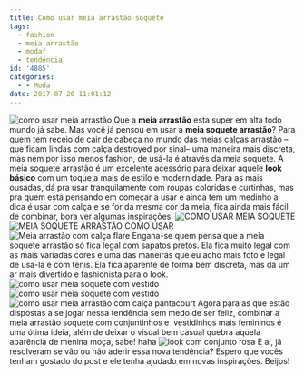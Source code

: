 ```yaml
---
title: Como usar meia arrastão soquete
tags:
  - fashion
  - meia arrastão
  - modaf
  - tendência
id: '4885'
categories:
  - - Moda
date: 2017-07-20 11:01:12
---
```


![como usar meia arrastão ](http://natalia.blog.br/wp-content/uploads/2017/07/como-usar-meia-soquete-arrastão.jpg) Que a **meia arrastão** esta super em alta todo mundo já sabe. Mas você já pensou em usar a **meia soquete arrastão**? Para quem tem receio de cair de cabeça no mundo das meias calças arrastão – que ficam lindas com calça destroyed por sinal– uma maneira mais discreta, mas nem por isso menos fashion, de usá-la é através da meia soquete. A meia soquete arrastão é um excelente acessório para deixar aquele **look básico** com um toque a mais de estilo e modernidade. Para as mais ousadas, dá pra usar tranquilamente com roupas coloridas e curtinhas, mas pra quem esta pensando em começar a usar e ainda tem um medinho a dica é usar com calça e se for da mesma cor da meia, fica ainda mais fácil de combinar, bora ver algumas inspirações. ![COMO USAR MEIA SOQUETE](http://natalia.blog.br/wp-content/uploads/2017/07/LOOK-COM-MEIA-ARRASTÃO-E-CALÇA.jpg) ![MEIA SOQUETE ARRASTÃO COMO USAR](http://natalia.blog.br/wp-content/uploads/2017/07/COMO-USAR-MEIA-SOQUETE.jpg) ![Meia arrastão com calça flare ](http://natalia.blog.br/wp-content/uploads/2017/07/COMO-USAR-MEIA-ARRASTÃO-COM-SCARPIN.jpg) Engana-se quem pensa que a meia soquete arrastão só fica legal com sapatos pretos. Ela fica muito legal com as mais variadas cores e uma das maneiras que eu acho mais foto e legal de usa-la é com tênis. Ela fica aparente de forma bem discreta, mas dá um ar mais divertido e fashionista para o look. ![como usar meia soquete com vestido](http://natalia.blog.br/wp-content/uploads/2017/07/Como-usar-meia-arrastão-com-tênis.jpg) ![como usar meia soquete com vestido ](http://natalia.blog.br/wp-content/uploads/2017/07/look-meia-arrastão-com-vestido.jpg) ![como usar meia arrastão com calça pantacourt ](http://natalia.blog.br/wp-content/uploads/2017/07/look-all-black-com-meia-arrastão.jpg) Agora para as que estão dispostas a se jogar nessa tendência sem medo de ser feliz, combinar a meia arrastão soquete com conjuntinhos e  vestidinhos mais femininos é uma ótima ideia, além de deixar o visual bem casual quebra aquela aparência de menina moça, sabe! haha ![look com conjunto rosa](http://natalia.blog.br/wp-content/uploads/2017/07/como-usar-conjuntinho-de-shorts-e-blazer.jpg) E aí, já resolveram se vão ou não aderir essa nova tendência? Espero que vocês tenham gostado do post e ele tenha ajudado em novas inspirações. Beijos!